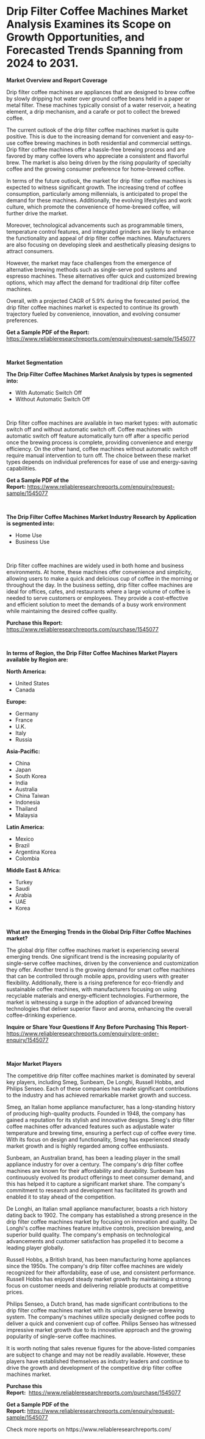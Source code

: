 <p><h1>Drip Filter Coffee Machines Market Analysis Examines its Scope on Growth Opportunities, and Forecasted Trends Spanning from 2024 to 2031.</h1></p><p><strong>Market Overview and Report Coverage</strong></p>
<p><p>Drip filter coffee machines are appliances that are designed to brew coffee by slowly dripping hot water over ground coffee beans held in a paper or metal filter. These machines typically consist of a water reservoir, a heating element, a drip mechanism, and a carafe or pot to collect the brewed coffee.</p><p>The current outlook of the drip filter coffee machines market is quite positive. This is due to the increasing demand for convenient and easy-to-use coffee brewing machines in both residential and commercial settings. Drip filter coffee machines offer a hassle-free brewing process and are favored by many coffee lovers who appreciate a consistent and flavorful brew. The market is also being driven by the rising popularity of specialty coffee and the growing consumer preference for home-brewed coffee.</p><p>In terms of the future outlook, the market for drip filter coffee machines is expected to witness significant growth. The increasing trend of coffee consumption, particularly among millennials, is anticipated to propel the demand for these machines. Additionally, the evolving lifestyles and work culture, which promote the convenience of home-brewed coffee, will further drive the market.</p><p>Moreover, technological advancements such as programmable timers, temperature control features, and integrated grinders are likely to enhance the functionality and appeal of drip filter coffee machines. Manufacturers are also focusing on developing sleek and aesthetically pleasing designs to attract consumers.</p><p>However, the market may face challenges from the emergence of alternative brewing methods such as single-serve pod systems and espresso machines. These alternatives offer quick and customized brewing options, which may affect the demand for traditional drip filter coffee machines.</p><p>Overall, with a projected CAGR of 5.9% during the forecasted period, the drip filter coffee machines market is expected to continue its growth trajectory fueled by convenience, innovation, and evolving consumer preferences.</p></p>
<p><strong>Get a Sample PDF of the Report:</strong> <a href="https://www.reliableresearchreports.com/enquiry/request-sample/1545077">https://www.reliableresearchreports.com/enquiry/request-sample/1545077</a></p>
<p>&nbsp;</p>
<p><strong>Market Segmentation</strong></p>
<p><strong>The Drip Filter Coffee Machines Market Analysis by types is segmented into:</strong></p>
<p><ul><li>With Automatic Switch Off</li><li>Without Automatic Switch Off</li></ul></p>
<p>&nbsp;</p>
<p><p>Drip filter coffee machines are available in two market types: with automatic switch off and without automatic switch off. Coffee machines with automatic switch off feature automatically turn off after a specific period once the brewing process is complete, providing convenience and energy efficiency. On the other hand, coffee machines without automatic switch off require manual intervention to turn off. The choice between these market types depends on individual preferences for ease of use and energy-saving capabilities.</p></p>
<p><strong>Get a Sample PDF of the Report:</strong>&nbsp;<a href="https://www.reliableresearchreports.com/enquiry/request-sample/1545077">https://www.reliableresearchreports.com/enquiry/request-sample/1545077</a></p>
<p>&nbsp;</p>
<p><strong>The Drip Filter Coffee Machines Market Industry Research by Application is segmented into:</strong></p>
<p><ul><li>Home Use</li><li>Business Use</li></ul></p>
<p>&nbsp;</p>
<p><p>Drip filter coffee machines are widely used in both home and business environments. At home, these machines offer convenience and simplicity, allowing users to make a quick and delicious cup of coffee in the morning or throughout the day. In the business setting, drip filter coffee machines are ideal for offices, cafes, and restaurants where a large volume of coffee is needed to serve customers or employees. They provide a cost-effective and efficient solution to meet the demands of a busy work environment while maintaining the desired coffee quality.</p></p>
<p><strong>Purchase this Report:</strong>&nbsp; <a href="https://www.reliableresearchreports.com/purchase/1545077">https://www.reliableresearchreports.com/purchase/1545077</a></p>
<p>&nbsp;</p>
<p><strong>In terms of Region, the Drip Filter Coffee Machines Market Players available by Region are:</strong></p>
<p>
    <p> <strong> North America: </strong>
        <ul>
            <li>United States</li>
            <li>Canada</li>
        </ul>
        </p> 
    <p> <strong> Europe: </strong>
        <ul>
            <li>Germany</li>
            <li>France</li>
            <li>U.K.</li>
            <li>Italy</li>
            <li>Russia</li>
        </ul>
        </p> 
    <p> <strong> Asia-Pacific: </strong>
        <ul>
            <li>China</li>
            <li>Japan</li>
            <li>South Korea</li>
            <li>India</li>
            <li>Australia</li>
            <li>China Taiwan</li>
            <li>Indonesia</li>
            <li>Thailand</li>
            <li>Malaysia</li>
        </ul>
        </p> 
    <p> <strong> Latin America: </strong>
        <ul>
            <li>Mexico</li>
            <li>Brazil</li>
            <li>Argentina Korea</li>
            <li>Colombia</li>
        </ul>
        </p> 
    <p> <strong> Middle East & Africa: </strong>
        <ul>
            <li>Turkey</li>
            <li>Saudi</li>
            <li>Arabia</li>
            <li>UAE</li>
            <li>Korea</li>
        </ul>
    </p>
    </p>
<p>&nbsp;</p>
<p><strong>What are the Emerging Trends in the Global Drip Filter Coffee Machines market?</strong></p>
<p><p>The global drip filter coffee machines market is experiencing several emerging trends. One significant trend is the increasing popularity of single-serve coffee machines, driven by the convenience and customization they offer. Another trend is the growing demand for smart coffee machines that can be controlled through mobile apps, providing users with greater flexibility. Additionally, there is a rising preference for eco-friendly and sustainable coffee machines, with manufacturers focusing on using recyclable materials and energy-efficient technologies. Furthermore, the market is witnessing a surge in the adoption of advanced brewing technologies that deliver superior flavor and aroma, enhancing the overall coffee-drinking experience.</p></p>
<p><strong>Inquire or Share Your Questions If Any Before Purchasing This Report</strong>- <a href="https://www.reliableresearchreports.com/enquiry/pre-order-enquiry/1545077">https://www.reliableresearchreports.com/enquiry/pre-order-enquiry/1545077</a></p>
<p>&nbsp;</p>
<p><strong>Major Market Players</strong></p>
<p><p>The competitive drip filter coffee machines market is dominated by several key players, including Smeg, Sunbeam, De Longhi, Russell Hobbs, and Philips Senseo. Each of these companies has made significant contributions to the industry and has achieved remarkable market growth and success.</p><p>Smeg, an Italian home appliance manufacturer, has a long-standing history of producing high-quality products. Founded in 1948, the company has gained a reputation for its stylish and innovative designs. Smeg's drip filter coffee machines offer advanced features such as adjustable water temperature and brewing time, ensuring a perfect cup of coffee every time. With its focus on design and functionality, Smeg has experienced steady market growth and is highly regarded among coffee enthusiasts.</p><p>Sunbeam, an Australian brand, has been a leading player in the small appliance industry for over a century. The company's drip filter coffee machines are known for their affordability and durability. Sunbeam has continuously evolved its product offerings to meet consumer demand, and this has helped it to capture a significant market share. The company's commitment to research and development has facilitated its growth and enabled it to stay ahead of the competition.</p><p>De Longhi, an Italian small appliance manufacturer, boasts a rich history dating back to 1902. The company has established a strong presence in the drip filter coffee machines market by focusing on innovation and quality. De Longhi's coffee machines feature intuitive controls, precision brewing, and superior build quality. The company's emphasis on technological advancements and customer satisfaction has propelled it to become a leading player globally.</p><p>Russell Hobbs, a British brand, has been manufacturing home appliances since the 1950s. The company's drip filter coffee machines are widely recognized for their affordability, ease of use, and consistent performance. Russell Hobbs has enjoyed steady market growth by maintaining a strong focus on customer needs and delivering reliable products at competitive prices.</p><p>Philips Senseo, a Dutch brand, has made significant contributions to the drip filter coffee machines market with its unique single-serve brewing system. The company's machines utilize specially designed coffee pods to deliver a quick and convenient cup of coffee. Philips Senseo has witnessed impressive market growth due to its innovative approach and the growing popularity of single-serve coffee machines.</p><p>It is worth noting that sales revenue figures for the above-listed companies are subject to change and may not be readily available. However, these players have established themselves as industry leaders and continue to drive the growth and development of the competitive drip filter coffee machines market.</p></p>
<p><strong>Purchase this Report:</strong>&nbsp;&nbsp;<a href="https://www.reliableresearchreports.com/purchase/1545077">https://www.reliableresearchreports.com/purchase/1545077</a></p>
<p></p>
<p><strong>Get a Sample PDF of the Report:</strong>&nbsp;<a href="https://www.reliableresearchreports.com/enquiry/request-sample/1545077">https://www.reliableresearchreports.com/enquiry/request-sample/1545077</a></p>
<p>Check more reports on https://www.reliableresearchreports.com/</p>